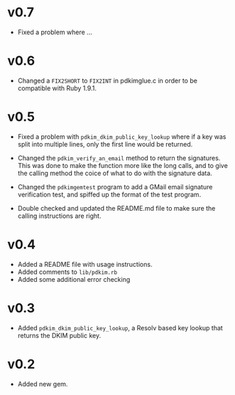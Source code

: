 # v0.7
* Fixed a problem where ...

# v0.6
* Changed a `FIX2SHORT` to `FIX2INT` in pdkimglue.c in order to be compatible with Ruby 1.9.1.

# v0.5
* Fixed a problem with `pdkim_dkim_public_key_lookup` where if a key was split into multiple lines, only the first line would be returned.

* Changed the `pdkim_verify_an_email` method to return the signatures. This was done to make the function more like the long calls, and to give the calling method the coice of what to do with the signature data.

* Changed the `pdkimgemtest` program to add a GMail email signature verification test, and spiffed up the format of the test program.

* Double checked and updated the README.md file to make sure the calling instructions are right.

# v0.4
* Added a README file with usage instructions.
* Added comments to `lib/pdkim.rb`
* Added some additional error checking

# v0.3
* Added `pdkim_dkim_public_key_lookup`, a Resolv based key lookup that returns the DKIM public key.

# v0.2
* Added new gem.
